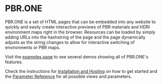 # PBR.ONE
 
PBR.ONE is a set of HTML pages that can be embedded into any website to quickly and easily create interactive previews of PBR materials and HDRI environment maps right in the browser.
Resources can be loaded by simply adding URLs into the hashstring of the page and the page dynamically adjusts as the string changes to allow for interactive switching of environments or PBR maps.

Visit the [examples page](https://pbr.one/examples.html) to see several demos showing all of PBR.ONE's features.

Check the instructions for [Installation and Hosting](docs/InstallationAndHosting.md) on how to get started and the [Parameter Reference](docs/ParameterReference.md) for all possible views and parameters.



